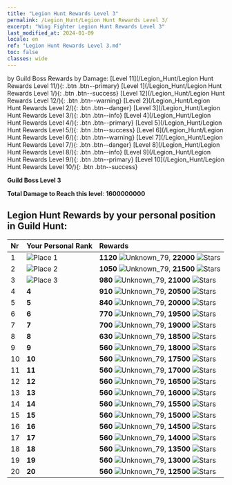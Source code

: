 ```yaml
---
title: "Legion Hunt Rewards Level 3"
permalink: /Legion_Hunt/Legion Hunt Rewards Level 3/
excerpt: "Wing Fighter Legion Hunt Rewards Level 3"
last_modified_at: 2024-01-09
locale: en
ref: "Legion Hunt Rewards Level 3.md"
toc: false
classes: wide
---
```


  by Guild Boss Rewards by Damage:   [Level 11](/Legion_Hunt/Legion Hunt Rewards Level 11/){: .btn .btn--primary}   [Level 1](/Legion_Hunt/Legion Hunt Rewards Level 1/){: .btn .btn--success}   [Level 12](/Legion_Hunt/Legion Hunt Rewards Level 12/){: .btn .btn--warning}   [Level 2](/Legion_Hunt/Legion Hunt Rewards Level 2/){: .btn .btn--danger}   [Level 3](/Legion_Hunt/Legion Hunt Rewards Level 3/){: .btn .btn--info}   [Level 4](/Legion_Hunt/Legion Hunt Rewards Level 4/){: .btn .btn--primary}   [Level 5](/Legion_Hunt/Legion Hunt Rewards Level 5/){: .btn .btn--success}   [Level 6](/Legion_Hunt/Legion Hunt Rewards Level 6/){: .btn .btn--warning}   [Level 7](/Legion_Hunt/Legion Hunt Rewards Level 7/){: .btn .btn--danger}   [Level 8](/Legion_Hunt/Legion Hunt Rewards Level 8/){: .btn .btn--info}   [Level 9](/Legion_Hunt/Legion Hunt Rewards Level 9/){: .btn .btn--primary}   [Level 10](/Legion_Hunt/Legion Hunt Rewards Level 10/){: .btn .btn--success} 



  **Guild Boss Level 3**

 **Total Damage to Reach this level**: **1600000000**



## Legion Hunt Rewards by your personal position in Guild Hunt:

  |  Nr | Your Personal Rank | Rewards |
  |:----|:-------------------|:-------------|
 | 1  | ![Place 1](/images/place_1_p.png) | **1120** ![Unknown_79](/images/item/jt_jd_img25_p.png),  **22000** ![Stars](/images/item/Stars_p.png) |
 | 2  | ![Place 2](/images/place_2_p.png) | **1050** ![Unknown_79](/images/item/jt_jd_img25_p.png),  **21500** ![Stars](/images/item/Stars_p.png) |
 | 3  | ![Place 3](/images/place_3_p.png) | **980** ![Unknown_79](/images/item/jt_jd_img25_p.png),  **21000** ![Stars](/images/item/Stars_p.png) |
 | 4  | **4** | **910** ![Unknown_79](/images/item/jt_jd_img25_p.png),  **20500** ![Stars](/images/item/Stars_p.png) |
 | 5  | **5** | **840** ![Unknown_79](/images/item/jt_jd_img25_p.png),  **20000** ![Stars](/images/item/Stars_p.png) |
 | 6  | **6** | **770** ![Unknown_79](/images/item/jt_jd_img25_p.png),  **19500** ![Stars](/images/item/Stars_p.png) |
 | 7  | **7** | **700** ![Unknown_79](/images/item/jt_jd_img25_p.png),  **19000** ![Stars](/images/item/Stars_p.png) |
 | 8  | **8** | **630** ![Unknown_79](/images/item/jt_jd_img25_p.png),  **18500** ![Stars](/images/item/Stars_p.png) |
 | 9  | **9** | **560** ![Unknown_79](/images/item/jt_jd_img25_p.png),  **18000** ![Stars](/images/item/Stars_p.png) |
 | 10  | **10** | **560** ![Unknown_79](/images/item/jt_jd_img25_p.png),  **17500** ![Stars](/images/item/Stars_p.png) |
 | 11  | **11** | **560** ![Unknown_79](/images/item/jt_jd_img25_p.png),  **17000** ![Stars](/images/item/Stars_p.png) |
 | 12  | **12** | **560** ![Unknown_79](/images/item/jt_jd_img25_p.png),  **16500** ![Stars](/images/item/Stars_p.png) |
 | 13  | **13** | **560** ![Unknown_79](/images/item/jt_jd_img25_p.png),  **16000** ![Stars](/images/item/Stars_p.png) |
 | 14  | **14** | **560** ![Unknown_79](/images/item/jt_jd_img25_p.png),  **15500** ![Stars](/images/item/Stars_p.png) |
 | 15  | **15** | **560** ![Unknown_79](/images/item/jt_jd_img25_p.png),  **15000** ![Stars](/images/item/Stars_p.png) |
 | 16  | **16** | **560** ![Unknown_79](/images/item/jt_jd_img25_p.png),  **14500** ![Stars](/images/item/Stars_p.png) |
 | 17  | **17** | **560** ![Unknown_79](/images/item/jt_jd_img25_p.png),  **14000** ![Stars](/images/item/Stars_p.png) |
 | 18  | **18** | **560** ![Unknown_79](/images/item/jt_jd_img25_p.png),  **13500** ![Stars](/images/item/Stars_p.png) |
 | 19  | **19** | **560** ![Unknown_79](/images/item/jt_jd_img25_p.png),  **13000** ![Stars](/images/item/Stars_p.png) |
 | 20  | **20** | **560** ![Unknown_79](/images/item/jt_jd_img25_p.png),  **12500** ![Stars](/images/item/Stars_p.png) |
